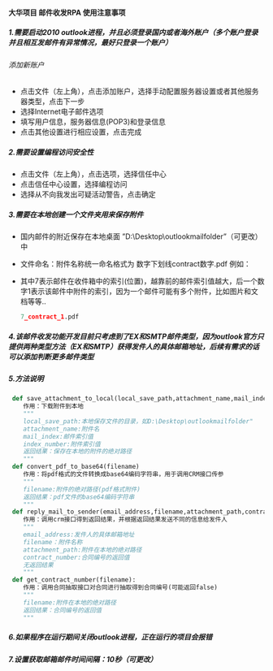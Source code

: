 ####  大华项目 邮件收发RPA 使用注意事项

#####  1.需要启动2010 outlook进程，并且必须登录国内或者海外账户（多个账户登录并且相互发邮件有异常情况，最好只登录一个账户）

######      添加新账户

* 点击文件（左上角），点击添加账户，选择手动配置服务器设置或者其他服务器类型，点击下一步
* 选择Internet电子邮件选项
* 填写用户信息，服务器信息(POP3)和登录信息
* 点击其他设置进行相应设置，点击完成

#####  2.需要设置编程访问安全性

* 点击文件（左上角），点击选项，选择信任中心
* 点击信任中心设置，选择编程访问
* 选择从不向我发出可疑活动警告，点击确定

#####  3.需要在本地创建一个文件夹用来保存附件

* 国内邮件的附近保存在本地桌面 ”D:\Desktop\outlookmailfolder”（可更改）中

* 文件命名：附件名称统一命名格式为     数字下划线contract数字.pdf    例如：

* 其中7表示邮件在收件箱中的索引(位置)，越靠前的邮件索引值越大，后一个数字1表示该邮件中附件的索引，因为一个邮件可能有多个附件，比如图片和文档等等..

  ```python
  7_contract_1.pdf
  ```

#####  4.该邮件收发功能开发目前只考虑到了EX和SMTP邮件类型，因为outlook官方只提供两种类型方法（EX和SMTP）获得发件人的具体邮箱地址，后续有需求的话可以添加判断更多邮件类型

#####  5.方法说明

```python
 def save_attachment_to_local(local_save_path,attachment_name,mail_index,index_number)
    作用：下载附件到本地
    """
    local_save_path:本地保存文件的目录，如D:\Desktop\outlookmailfolder"
    attachment_name:附件名
    mail_index:邮件索引值
    index_number:附件索引值
    返回结果：保存在本地的附件的绝对路径
    """
 def convert_pdf_to_base64(filename)
	作用：将pdf格式的文件转换成base64编码字符串，用于调用CRM接口传参
	"""
	filename:附件的绝对路径(pdf格式附件)
	返回结果：pdf文件的base64编码字符串
	"""
 def reply_mail_to_sender(email_address,filename,attachment_path,contract_number,senderName)
	作用：调用crm接口得到返回结果，并根据返回结果发送不同的信息给发件人
	"""
	email_address:发件人的具体邮箱地址
	filename：附件名称
	attachment_path:附件在本地的绝对路径
	contract_number:合同编号的返回值
	无返回结果
	"""
 def get_contract_number(filename):
    作用：调用合同抽取接口对合同进行抽取得到合同编号(可能返回false)
    """
    filename:附件在本地的绝对路径
    返回结果：合同编号的返回值
    """
```

#####  6.如果程序在运行期间关闭outlook进程，正在运行的项目会报错

#####  7.设置获取邮箱邮件时间间隔：10秒（可更改）





 







######  